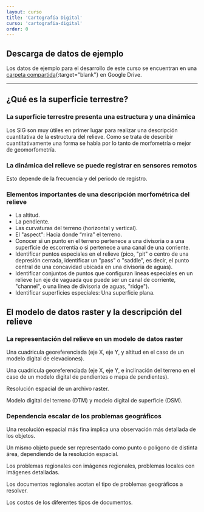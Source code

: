 ```yaml
---
layout: curso
title: 'Cartografía Digital'
curso: 'cartografia-digital'
order: 0
---
```




## Descarga de datos de ejemplo

Los datos de ejemplo para el desarrollo de este curso se encuentran en una [carpeta compartida](https://drive.google.com/drive/u/1/folders/1WECb41Sdrmqd0zjkXO0LCOCwm83x8AI4?usp=drive_link){:target="blank"} en Google Drive.

<hr>

¿Qué es la superficie terrestre?
--------------------------------

### La superficie terrestre presenta una estructura y una dinámica

Los SIG son muy útiles en primer lugar para realizar una descripción cuantitativa de la estructura del relieve. Como se trata de describir cuantitativamente una forma se habla por lo tanto de morfometría o mejor de geomorfometría.

### La dinámica del relieve se puede registrar en sensores remotos

Esto depende de la frecuencia y del periodo de registro.

### Elementos importantes de una descripción morfométrica del relieve

- La altitud.
- La pendiente.
- Las curvaturas del terreno (horizontal y vertical).
- El "aspect": Hacia donde “mira” el terreno.
- Conocer si un punto en el terreno pertenece a una divisoria o a una superficie de escorrentía o si pertenece a una canal de una corriente.
- Identificar puntos especiales en el relieve (pico, "pit" o centro de una depresión cerrada, identificar un "pass" o "saddle", es decir, el punto central de una concavidad ubicada en una divisoria de aguas).
- Identificar conjuntos de puntos que configuran lineas especiales en un relieve (un eje de vaguada que puede ser un canal de corriente, "channel", o una linea de divisoria de aguas, "ridge").
- Identificar superficies especiales: Una superficie plana.

El modelo de datos raster y la descripción del relieve
------------------------------------------------------

### La representación del relieve en un modelo de datos raster

Una cuadricula georeferenciada (eje X, eje Y, y altitud en el caso de un modelo digital de elevaciones).

Una cuadricula georeferenciada (eje X, eje Y, e inclinación del terreno en el caso de un modelo digital de pendientes o mapa de pendientes).

Resolución espacial de un archivo raster.

Modelo digital del terreno (DTM) y modelo digital de superficie (DSM).

### Dependencia escalar de los problemas geográficos

Una resolución espacial más fina implica una observación más detallada de los objetos.

Un mismo objeto puede ser representado como punto o polígono de distinta área, dependiendo de la resolución espacial.

Los problemas regionales con imágenes regionales, problemas locales con imágenes detalladas.

Los documentos regionales acotan el tipo de problemas geográficos a resolver.

Los costos de los diferentes tipos de documentos.
